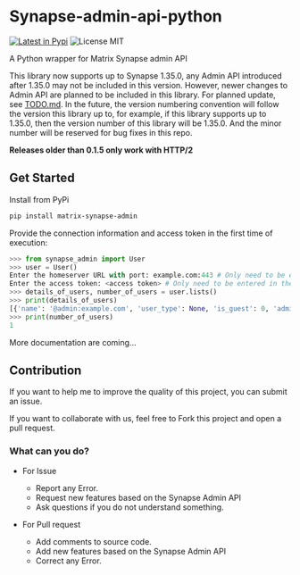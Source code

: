 # Synapse-admin-api-python
[![Latest in Pypi](https://img.shields.io/pypi/v/matrix-synapse-admin?label=Latest%20in%20Pypi)](https://pypi.org/project/matrix-synapse-admin/)
![License MIT](https://img.shields.io/pypi/l/matrix-synapse-admin)

A Python wrapper for Matrix Synapse admin API

This library now supports up to Synapse 1.35.0, any Admin API introduced after 1.35.0 may not be included in this version. However, newer changes to Admin API are planned to be included in this library. For planned update, see [TODO.md](TODO.md). In the future, the version numbering convention will follow the version this library up to, for example, if this library supports up to 1.35.0, then the version number of this library will be 1.35.0. And the minor number will be reserved for bug fixes in this repo.

**Releases older than 0.1.5 only work with HTTP/2**

## Get Started
Install from PyPi
```sh
pip install matrix-synapse-admin
```
Provide the connection information and access token in the first time of execution:
```python
>>> from synapse_admin import User
>>> user = User()
Enter the homeserver URL with port: example.com:443 # Only need to be entered in the first time
Enter the access token: <access token> # Only need to be entered in the first time
>>> details_of_users, number_of_users = user.lists()
>>> print(details_of_users)
[{'name': '@admin:example.com', 'user_type': None, 'is_guest': 0, 'admin': 1, 'deactivated': 0, 'shadow_banned': False, 'displayname': 'Admin', 'avatar_url': 'mxc://example.com/ABCDEFG'}]
>>> print(number_of_users)
1
```
More documentation are coming...

## Contribution
If you want to help me to improve the quality of this project, you can submit an issue.

If you want to collaborate with us, feel free to Fork this project and open a pull request.
### What can you do?
* For Issue
  * Report any Error.
  * Request new features based on the Synapse Admin API
  * Ask questions if you do not understand something.

* For Pull request
  * Add comments to source code.
  * Add new features based on the Synapse Admin API
  * Correct any Error.

